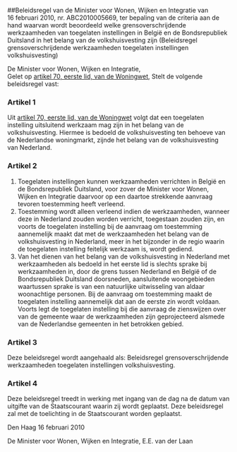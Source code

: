 <meta http-equiv='Content-Type' content='text/html; charset=utf-8' />

##Beleidsregel van de Minister voor Wonen, Wijken en Integratie van 16 februari 2010, nr. ABC2010005669, ter bepaling van de criteria aan de hand waarvan wordt beoordeeld welke grensoverschrijdende werkzaamheden van toegelaten instellingen in België en de Bondsrepubliek Duitsland in het belang van de volkshuisvesting zijn (Beleidsregel grensoverschrijdende werkzaamheden toegelaten instellingen volkshuisvesting)

De Minister voor Wonen, Wijken en Integratie,  
Gelet op [artikel 70, eerste lid, van de Woningwet](../../../../../../../../wet/woningwet/BWBR0005181/README.md),
Stelt de volgende beleidsregel vast:    

### Artikel  1  

Uit [artikel 70, eerste lid, van de Woningwet](../../../../../../../../wet/woningwet/BWBR0005181/README.md) volgt dat een toegelaten instelling uitsluitend werkzaam mag zijn in het belang van de volkshuisvesting. Hiermee is bedoeld de volkshuisvesting ten behoeve van de Nederlandse woningmarkt, zijnde het belang van de volkshuisvesting van Nederland. 

### Artikel  2  

1.  Toegelaten instellingen kunnen werkzaamheden verrichten in België en de Bondsrepubliek Duitsland, voor zover de Minister voor Wonen, Wijken en Integratie daarvoor op een daartoe strekkende aanvraag tevoren toestemming heeft verleend.   
2.  Toestemming wordt alleen verleend indien de werkzaamheden, wanneer deze in Nederland zouden worden verricht, toegestaan zouden zijn, en voorts de toegelaten instelling bij de aanvraag om toestemming aannemelijk maakt dat met de werkzaamheden het belang van de volkshuisvesting in Nederland, meer in het bijzonder in de regio waarin de toegelaten instelling feitelijk werkzaam is, wordt gediend.   
3.  Van het dienen van het belang van de volkshuisvesting in Nederland met werkzaamheden als bedoeld in het eerste lid is slechts sprake bij werkzaamheden in, door de grens tussen Nederland en België of de Bondsrepubliek Duitsland doorsneden, aansluitende woongebieden waartussen sprake is van een natuurlijke uitwisseling van aldaar woonachtige personen. Bij de aanvraag om toestemming maakt de toegelaten instelling aannemelijk dat aan de eerste zin wordt voldaan. Voorts legt de toegelaten instelling bij die aanvraag de zienswijzen over van de gemeente waar de werkzaamheden zijn geprojecteerd alsmede van de Nederlandse gemeenten in het betrokken gebied.  

### Artikel  3  

Deze beleidsregel wordt aangehaald als: Beleidsregel grensoverschrijdende werkzaamheden toegelaten instellingen volkshuisvesting. 

### Artikel  4  

Deze beleidsregel treedt in werking met ingang van de dag na de datum van uitgifte van de Staatscourant waarin zij wordt geplaatst. 
Deze beleidsregel zal met de toelichting in de Staatscourant worden geplaatst.   

Den Haag 
16 februari 2010   

De 
Minister voor Wonen, Wijken en Integratie, 
E.E. van der Laan     
